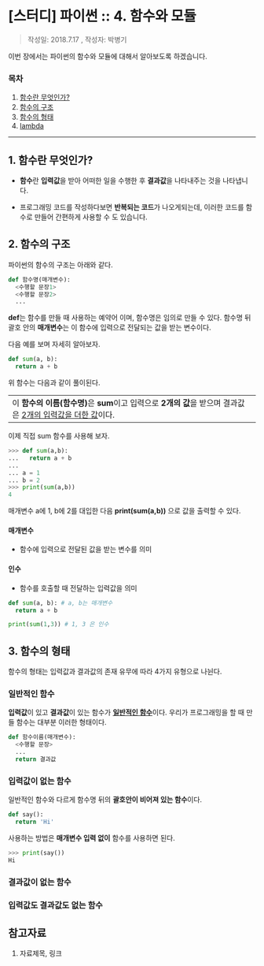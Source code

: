 # [스터디] 파이썬 :: 4. 함수와 모듈
> 작성일: 2018.7.17 , 작성자: 박병기

이번 장에서는 파이썬의 함수와 모듈에 대해서 알아보도록 하겠습니다.

### 목차
1. [함수란 무엇인가?](#m1)
2. [함수의 구조](#m2)
3. [함수의 형태](#m3)
4. [lambda](#m4)

---

<a id="m1"></a> 
## 1. 함수란 무엇인가?
- **함수**란 **입력값**을 받아 어떠한 일을 수행한 후 **결과값**을 나타내주는 것을 나타냅니다.

- 프로그래밍 코드를 작성하다보면 **반복되는 코드**가 나오게되는데, 이러한 코드를 함수로 만들어 간편하게 사용할 수 도 있습니다.

<a id="m2"></a>
## 2. 함수의 구조
파이썬의 함수의 구조는 아래와 같다.
```python
def 함수명(매개변수):
  <수행할 문장1>
  <수행할 문장2>
  ...
```
**def**는 함수를 만들 때 사용하는 예약어 이며, 함수명은 임의로 만들 수 있다. 함수명 뒤 괄호 안의 **매개변수**는 이 함수에 입력으로 전달되는 값을 받는 변수이다.

다음 예를 보며 자세히 알아보자.
```python
def sum(a, b):
  return a + b
```
위 함수는 다음과 같이 풀이된다.
<table>
<td border: 1px>
이 <b>함수의 이름(함수명)</b>은 <b>sum</b>이고 입력으로 <B>2개의 값</b>을 받으며 결과값은 <u>2개의 입력값을 더한 값</u>이다.
</table>

이제 직접 sum 함수를 사용해 보자.

```python
>>> def sum(a,b):
...   return a + b
... 
... a = 1
... b = 2
>>> print(sum(a,b))
4
```
매개변수 a에 1, b에 2를 대입한 다음 **print(sum(a,b))** 으로 값을 출력할 수 있다.

#### 매개변수
- 함수에 입력으로 전달된 값을 받는 변수를 의미
#### 인수
- 함수를 호출할 때 전달하는 입력값을 의미
```python
def sum(a, b): # a, b는 매개변수
  return a + b

print(sum(1,3)) # 1, 3 은 인수
```

<a id="m3"></a>
## 3. 함수의 형태
함수의 형태는 입력값과 결과값의 존재 유무에 따라 4가지 유형으로 나뉜다.

### 일반적인 함수
**입력값**이 있고 **결과값**이 있는 함수가 <u>**일반적인 함수**</u>이다. 우리가 프로그래밍을 할 때 만들 함수는 대부분 이러한 형태이다.
```python
def 함수이름(매개변수):
  <수행할 문장>
  ...
  return 결과값
```

### 입력값이 없는 함수
일반적인 함수와 다르게 함수명 뒤의 **괄호안이 비어져 있는 함수**이다.
```python
def say():
  return 'Hi'
```
사용하는 방법은 **매개변수 입력 없이** 함수를 사용하면 된다.
```python
>>> print(say())
Hi
```

### 결과값이 없는 함수

### 입력값도 결과값도 없는 함수


<a id="m4"></a>
## 참고자료
1. 자료제목, 링크

